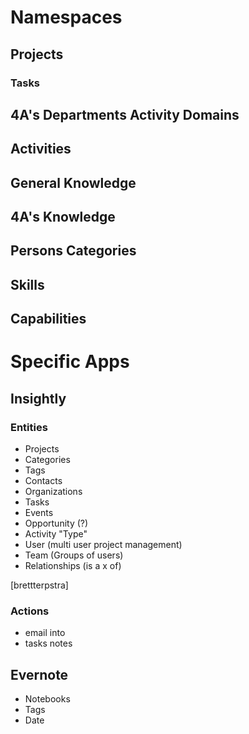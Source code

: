 # Namespaces #

## Projects ##

### Tasks ###

## 4A's Departments Activity Domains ##

## Activities ##

## General Knowledge ##

## 4A's Knowledge ##

## Persons Categories ##

## Skills ##

## Capabilities ##


# Specific Apps #

## Insightly ##
### Entities
- Projects
- Categories
- Tags
- Contacts
- Organizations
- Tasks
- Events
- Opportunity (?)
- Activity "Type"
- User (multi user project management)
- Team (Groups of users)
- Relationships (is a x of)

[brettterpstra]

### Actions ###

- email into
- tasks notes

## Evernote ##

- Notebooks
- Tags
- Date

